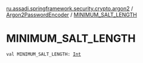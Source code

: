 [ru.assadi.springframework.security.crypto.argon2](../index.md) / [Argon2PasswordEncoder](index.md) / [MINIMUM_SALT_LENGTH](./-m-i-n-i-m-u-m_-s-a-l-t_-l-e-n-g-t-h.md)

# MINIMUM_SALT_LENGTH

`val MINIMUM_SALT_LENGTH: `[`Int`](https://kotlinlang.org/api/latest/jvm/stdlib/kotlin/-int/index.html)